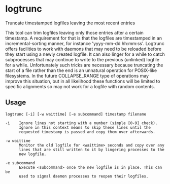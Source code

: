# logtrunc
Truncate timestamped logfiles leaving the most recent entries

This tool can trim logfiles leaving only those entries after a certain
timestamp. A requirement for that is that the logfiles are timestamped in an
incremental-sorting manner, for instance 'yyyy-mm-dd hh:mm:ss'. Logtrunc offers
facilities to work with daemons that may need to be reloaded before they start
using a newly created logfile. It can also linger for a while to catch
subprocesses that may continue to write to the previous (unlinked) logfile for
a while. Unfortunately such tricks are necessary because truncating the start
of a file rather than the end is an unnatural operation for POSIX-like
filesystems. In the future COLLAPSE_RANGE type of operations may improve this
situation, but in all likelihood these functions will be limited to specific
alignments so may not work for a logfile with random contents.

## Usage
    logtrunc [-i] [-w waittime] [-e subcommand] timestamp filename

    -i    Ignore lines not starting with a number (simple [0-9] check).
          Ignore in this context means to skip these lines until the
          requested timestamp is passed and copy them over afterwards.

    -w waittime
          Monitor the old logfile for <waittime> seconds and copy over any
          lines that are still written to it by lingering processes to the
          new logfile.

    -e subcommand
          Execute <subcommand> once the new logfile is in place. This can be
          used to signal daemon processes to reopen their logfiles.

